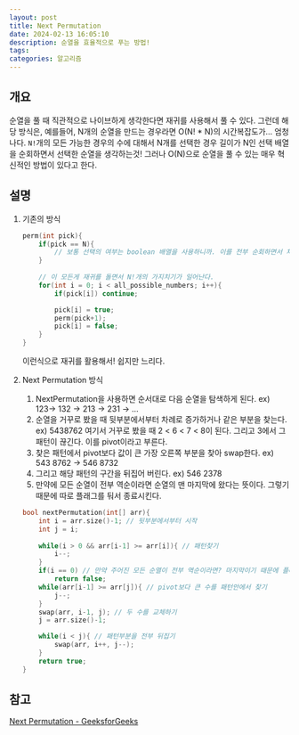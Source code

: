 ```yaml
---
layout: post
title: Next Permutation 
date: 2024-02-13 16:05:10
description: 순열을 효율적으로 푸는 방법!
tags: 
categories: 알고리즘
---
```

## 개요

순열을 풀 때 직관적으로 나이브하게 생각한다면 재귀를 사용해서 풀 수 있다. 그런데 해당 방식은, 예를들어, N개의 순열을 만드는 경우라면 O(N! * N)의 시간복잡도가… 엄청나다. `N!`개의 모든 가능한 경우의 수에 대해서 N개를 선택한 경우 길이가 N인 선택 배열을 순회하면서 선택한 순열을 생각하는것! 그러나 O(N)으로 순열을 풀 수 있는 매우 혁신적인 방법이 있다고 한다. 

## 설명

1. 기존의 방식 
    
    ```cpp
    perm(int pick){
    	if(pick == N){
    		// 보통 선택의 여부는 boolean 배열을 사용하니까. 이를 전부 순회하면서 체크하기 여기서 O(N)
    	}
    	
    	// 이 모든게 재귀를 돌면서 N!개의 가지치기가 일어난다.
    	for(int i = 0; i < all_possible_numbers; i++){
    		if(pick[i]) continue;
    
    		pick[i] = true;
    		perm(pick+1);
    		pick[i] = false; 
    	}
    }
    ```
    
    이런식으로 재귀를 활용해서! 쉽지만 느리다. 
    
2. Next Permutation 방식
    1. NextPermutation을 사용하면 순서대로 다음 순열을 탐색하게 된다. ex) 123→ 132 → 213 → 231 → … 
    2. 순열을 거꾸로 봤을 때 뒷부분에서부터 차례로 증가하거나 같은 부분을 찾는다. ex) 5438762 여기서 거꾸로 봤을 때 2 < 6 < 7 < 8이 된다. 그리고 3에서 그 패턴이 끊긴다. 이를 pivot이라고 부른다. 
    3. 찾은 패턴에서 pivot보다 값이 큰 가장 오른쪽 부분을 찾아 swap한다. ex) 543 8762 → 546 8732
    4. 그리고 해당 패턴의 구간을 뒤집어 버린다. ex) 546 2378
    5. 만약에 모든 순열이 전부 역순이라면 순열의 맨 마지막에 왔다는 뜻이다. 그렇기 때문에 따로 플래그를 둬서 종료시킨다. 
    
    ```cpp
    bool nextPermutation(int[] arr){
    	int i = arr.size()-1; // 뒷부분에서부터 시작 
    	int j = i;
    	
    	while(i > 0 && arr[i-1] >= arr[i]){ // 패턴찾기
    		i--;
    	} 
    	if(i == 0) // 만약 주어진 모든 순열이 전부 역순이라면? 마지막이기 때문에 플래그 표시
    		return false;
    	while(arr[i-1] >= arr[j]){ // pivot보다 큰 수를 패턴안에서 찾기 
    		j--;
    	} 
    	swap(arr, i-1, j); // 두 수를 교체하기 
    	j = arr.size()-1; 
    
    	while(i < j){ // 패턴부분을 전부 뒤집기 
    		swap(arr, i++, j--);
    	}
    	return true;
    }
    ```
    

## 참고

[Next Permutation - GeeksforGeeks](https://www.geeksforgeeks.org/next-permutation/)
